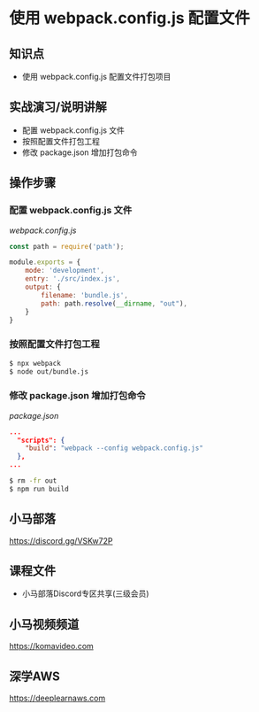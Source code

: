 使用 webpack.config.js 配置文件
=============================

## 知识点

* 使用 webpack.config.js 配置文件打包项目

## 实战演习/说明讲解

+ 配置 webpack.config.js 文件
+ 按照配置文件打包工程
+ 修改 package.json 增加打包命令

## 操作步骤

### 配置 webpack.config.js 文件

*webpack.config.js*

```js
const path = require('path');

module.exports = {
    mode: 'development',
    entry: './src/index.js',
    output: {
        filename: 'bundle.js',
        path: path.resolve(__dirname, "out"),
    }
}
```

### 按照配置文件打包工程

```bash
$ npx webpack
$ node out/bundle.js
```

### 修改 package.json 增加打包命令

*package.json*

```json
...
  "scripts": {
    "build": "webpack --config webpack.config.js"
  },
...
```

```bash
$ rm -fr out
$ npm run build
```

## 小马部落

https://discord.gg/VSKw72P

## 课程文件

+ 小马部落Discord专区共享(三级会员)

## 小马视频频道

https://komavideo.com

## 深学AWS

https://deeplearnaws.com
